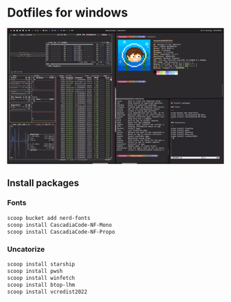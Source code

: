 # Dotfiles for windows

<img src="screenshots/desktop.png" />

## Install packages

### Fonts

```
scoop bucket add nerd-fonts
scoop install CascadiaCode-NF-Mono
scoop install CascadiaCode-NF-Propo
```

### Uncatorize

```
scoop install starship
scoop install pwsh
scoop install winfetch
scoop install btop-lhm
scoop install vcredist2022
```
